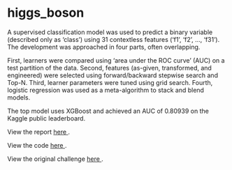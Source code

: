 # higgs_boson

A supervised classification model was used to predict a binary variable (described only as ‘class’) using 31 contextless features (‘f1’, ‘f2’, …, ‘f31’).
The development was approached in four parts, often overlapping. 

First, learners were compared using ‘area under the ROC curve’ (AUC) on a test partition of the data. 
Second, features (as-given, transformed, and engineered) were selected using forward/backward stepwise search and Top-N. 
Third, learner parameters were tuned using grid search. 
Fourth, logistic regression was used as a meta-algorithm to stack and blend models.

The top model uses XGBoost and achieved an AUC of 0.80939 on the Kaggle public leaderboard.


View the report <a href="https://github.com/irecasens/higgs_boson/blob/master/report.pdf"> here </a>.

View the code <a href="https://github.com/irecasens/higgs_boson/blob/master/R%20Code.Rmd"> here </a>. 

View the original challenge <a href="https://github.com/irecasens/higgs_boson/blob/master/The%20Higgs%20boson%20machine%20learning%20challenge.pdf"> here </a>. 